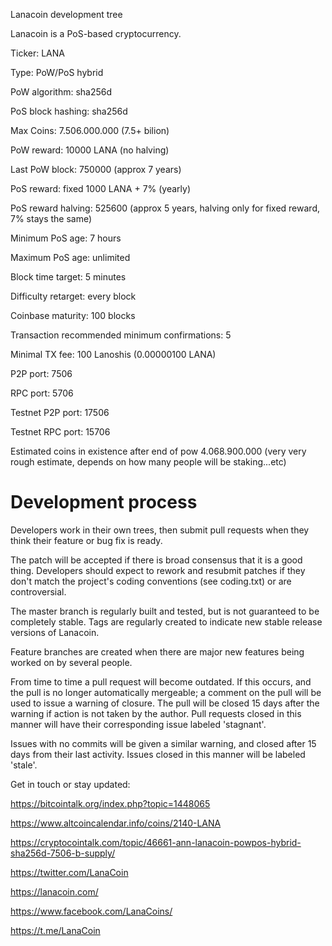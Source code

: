 
Lanacoin development tree

Lanacoin is a PoS-based cryptocurrency.

Ticker: LANA

Type: PoW/PoS hybrid

PoW algorithm: sha256d

PoS block hashing: sha256d

Max Coins: 7.506.000.000 (7.5+ bilion)

PoW reward: 10000 LANA (no halving)

Last PoW block: 750000 (approx 7 years)

PoS reward: fixed 1000 LANA + 7% (yearly)

PoS reward halving: 525600 (approx 5 years, halving only for fixed reward, 7% stays the same)

Minimum PoS age: 7 hours

Maximum PoS age: unlimited

Block time target: 5 minutes

Difficulty retarget: every block

Coinbase maturity: 100 blocks

Transaction recommended minimum confirmations: 5

Minimal TX fee: 100 Lanoshis (0.00000100 LANA)


P2P port: 7506

RPC port: 5706


Testnet P2P port: 17506

Testnet RPC port: 15706

Estimated coins in existence after end of pow 4.068.900.000 (very very rough estimate, depends on how many people will be staking...etc)

Development process
===========================

Developers work in their own trees, then submit pull requests when
they think their feature or bug fix is ready.

The patch will be accepted if there is broad consensus that it is a
good thing.  Developers should expect to rework and resubmit patches
if they don't match the project's coding conventions (see coding.txt)
or are controversial.

The master branch is regularly built and tested, but is not guaranteed
to be completely stable. Tags are regularly created to indicate new
stable release versions of Lanacoin.

Feature branches are created when there are major new features being
worked on by several people.

From time to time a pull request will become outdated. If this occurs, and
the pull is no longer automatically mergeable; a comment on the pull will
be used to issue a warning of closure. The pull will be closed 15 days
after the warning if action is not taken by the author. Pull requests closed
in this manner will have their corresponding issue labeled 'stagnant'.

Issues with no commits will be given a similar warning, and closed after
15 days from their last activity. Issues closed in this manner will be
labeled 'stale'.

Get in touch or stay updated:

https://bitcointalk.org/index.php?topic=1448065

https://www.altcoincalendar.info/coins/2140-LANA

https://cryptocointalk.com/topic/46661-ann-lanacoin-powpos-hybrid-sha256d-7506-b-supply/

https://twitter.com/LanaCoin

https://lanacoin.com/

https://www.facebook.com/LanaCoins/

https://t.me/LanaCoin

